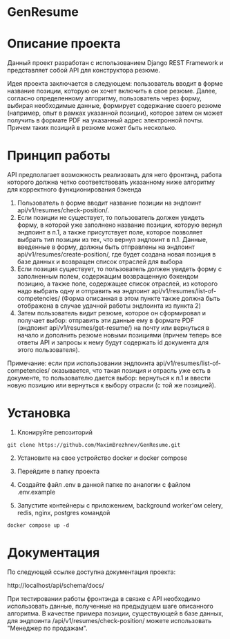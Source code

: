# GenResume
# Описание проекта
Данный проект разработан с использованием Django REST
Framework и представляет собой API
для конструктора резюме.

Идея проекта заключается в следующем: пользователь
вводит в форме название позиции, которую он
хочет включить в свое резюме. Далее, согласно определенному алгоритму, пользователь через форму, выбирая
необходимые данные, формирует содержание своего резюме (например,
опыт в рамках указанной позиции), которое затем он может
получить в формате PDF
на указанный адрес электронной почты. Причем таких позиций в резюме
может быть несколько.


# Принцип работы

API предполагает возможность реализовать для него фронтэнд, работа которого должна
четко соответствовать указанному ниже алгоритму для корректного функционирования бэкенда
1. Пользователь в форме вводит название позиции на
эндпоинт api/v1/resumes/check-position/.
2. Если позиции не существует, то пользователь должен увидеть форму, в которой
уже заполнено название позиции, которую вернул эндпоинт в п.1, а также
присутствует поле, которое позволяет выбрать тип позиции из тех, что
вернул эндпоинт в п.1.
Данные, введенные в форму, должны быть отправлены
на эндпоинт api/v1/resumes/create-position/, где будет создана новая позиция
в базе данных и возвращен список отраслей для выбора
3. Если позиция существует, то пользователь должен увидеть форму с
заполненным полем, содержащим возвращенную бэкендом позицию, а также поле,
содержащее список отраслей, из которого надо выбрать одну и отправить
на эндпоинт api/v1/resumes/list-of-competencies/ (Форма описанная в этом
пункте также должна быть
отображена в случае удачной работы эндпоинта из пункта 2)
4. Затем пользователь видит резюме, которое он сформировал и получает выбор:
отправить эти данные ему в формате PDF (эндпоинт
api/v1/resumes/get-resume/) на почту или вернуться в начало
и дополнить резюме новыми позициями (причем теперь все ответы API и запросы
к нему будут содержать id документа для этого пользователя).

Примечание: если при использовании эндпоинта api/v1/resumes/list-of-competencies/
оказывается, что такая позиция и отрасль
уже есть в документе, то пользователю дается выбор: вернуться к п.1 и
ввести новую позицию или вернуться к выбору отрасли (с той же позицией).

# Установка

1. Клонируйте репозиторий
```
git clone https://github.com/MaximBrezhnev/GenResume.git
```

2. Установите на свое устройство docker и docker compose

3. Перейдите в папку проекта
4. Создайте файл .env в данной папке по аналогии с файлом .env.example

5. Запустите контейнеры с приложением, background worker'ом celery, redis, nginx, postgres командой
```
docker compose up -d
```

# Документация

По следующей ссылке доступна документация проекта:

http://localhost/api/schema/docs/

При тестировании работы фронтэнда в связке с API необходимо использовать
данные, полученные на предыдущем шаге описанного алгоритма. В качестве примера
позиции, существующей в базе данных, для эндпоинта /api/v1/resumes/check-position/
можете использовать "Менеджер по продажам".
